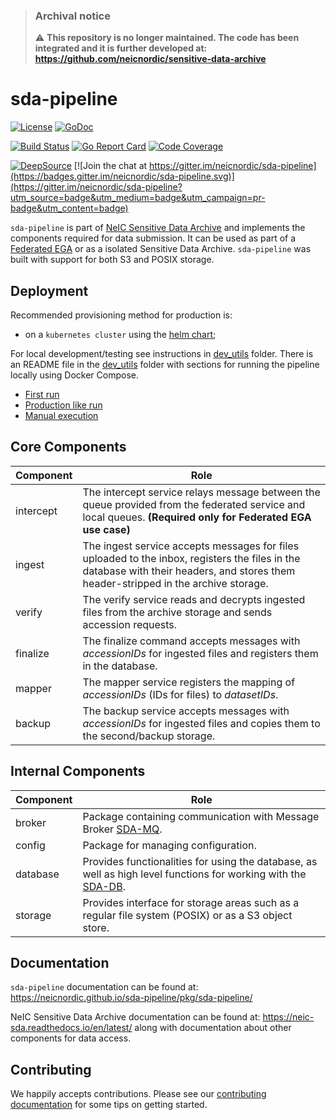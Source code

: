 > ### Archival notice
> :warning: **This repository is no longer maintained. The code has been integrated and it is further developed at: https://github.com/neicnordic/sensitive-data-archive**

# sda-pipeline

[![License](https://img.shields.io/github/license/neicnordic/sda-pipeline)](https://shields.io)
[![GoDoc](https://godoc.org/github.com/neicnordic/sda-pipeline?status.svg)](https://pkg.go.dev/github.com/neicnordic/sda-pipeline?tab=subdirectories)

[![Build Status](https://github.com/neicnordic/sda-pipeline/workflows/Go/badge.svg)](https://github.com/neicnordic/sda-pipeline/actions)
[![Go Report Card](https://goreportcard.com/badge/github.com/neicnordic/sda-pipeline)](https://goreportcard.com/report/github.com/neicnordic/sda-pipeline)
[![Code Coverage](https://img.shields.io/coveralls/github/neicnordic/sda-pipeline)](https://shields.io)

[![DeepSource](https://static.deepsource.io/deepsource-badge-light.svg)](https://deepsource.io/gh/neicnordic/sda-pipeline/?ref=repository-badge) [![Join the chat at https://gitter.im/neicnordic/sda-pipeline](https://badges.gitter.im/neicnordic/sda-pipeline.svg)](https://gitter.im/neicnordic/sda-pipeline?utm_source=badge&utm_medium=badge&utm_campaign=pr-badge&utm_content=badge)

`sda-pipeline` is part of [NeIC Sensitive Data Archive](https://neic-sda.readthedocs.io/en/latest/) and implements the components required for data submission.
It can be used as part of a [Federated EGA](https://ega-archive.org/federated) or as a isolated Sensitive Data Archive. 
`sda-pipeline` was built with support for both S3 and POSIX storage.

## Deployment

Recommended provisioning method for production is:

* on a `kubernetes cluster` using the [helm chart](https://github.com/neicnordic/sda-helm/);

For local development/testing see instructions in [dev_utils](/dev_utils) folder.
There is an README file in the [dev_utils](/dev_utils) folder with sections for running the pipeline locally using Docker Compose.

* [First run](./dev_utils/README.md#Getting-up-and-running-fast)
* [Production like run](./dev_utils/README.md#Starting-the-services-using-docker-compose-with-TLS-enabled)
* [Manual execution](./dev_utils/README.md#Manually-run-the-integration-test)

## Core Components

| Component     | Role |
|---------------|------|
| intercept     | The intercept service relays message between the queue provided from the federated service and local queues. **(Required only for Federated EGA use case)** |
| ingest        | The ingest service accepts messages for files uploaded to the inbox, registers the files in the database with their headers, and stores them header-stripped in the archive storage. |
| verify        | The verify service reads and decrypts ingested files from the archive storage and sends accession requests. |
| finalize      | The finalize command accepts messages with _accessionIDs_ for ingested files and registers them in the database. |
| mapper        | The mapper service registers the mapping of _accessionIDs_ (IDs for files) to _datasetIDs_. |
| backup          | The backup service accepts messages with _accessionIDs_ for ingested files and copies them to the second/backup storage. |

## Internal Components

| Component     | Role |
|---------------|------|
| broker        | Package containing communication with Message Broker [SDA-MQ](https://github.com/neicnordic/sda-mq). |
| config        | Package for managing configuration. |
| database      | Provides functionalities for using the database, as well as high level functions for working with the [SDA-DB](https://github.com/neicnordic/sda-db). |
| storage       | Provides interface for storage areas such as a regular file system (POSIX) or as a S3 object store. |

## Documentation

`sda-pipeline` documentation can be found at: https://neicnordic.github.io/sda-pipeline/pkg/sda-pipeline/

NeIC Sensitive Data Archive documentation can be found at: https://neic-sda.readthedocs.io/en/latest/ 
along with documentation about other components for data access.

## Contributing

We happily accepts contributions. Please see our [contributing documentation](CONTRIBUTING.md) for some tips on getting started.
